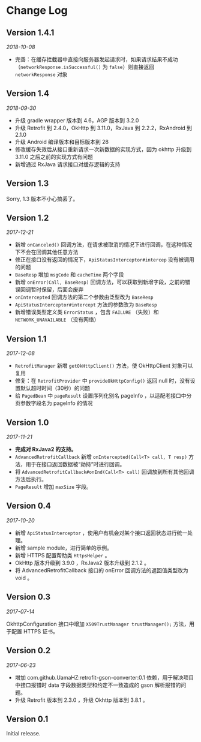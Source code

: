 # Change Log

## Version 1.4.1

*2018-10-08*

* 完善：在缓存拦截器中直接向服务器发起请求时，如果请求结果不成功（`networkResponse.isSuccessful()` 为 `false`）则直接返回 `networkResponse` 对象

## Version 1.4

*2018-09-30*

* 升级 gradle wrapper 版本到 4.6，AGP 版本到 3.2.0
* 升级 Retrofit 到 2.4.0，OkHttp 到 3.11.0，RxJava 到 2.2.2，RxAndroid 到 2.1.0
* 升级 Android 编译版本和目标版本到 28
* 修改缓存失效后从接口重新请求一次新数据的实现方式，因为 okhttp 升级到 3.11.0 之后之前的实现方式有问题
* 新增通过 RxJava 请求接口对缓存逻辑的支持

## Version 1.3

Sorry, 1.3 版本不小心搞丢了。

## Version 1.2

*2017-12-21*

* 新增 `onCanceled()` 回调方法，在请求被取消的情况下进行回调，在这种情况下不会在回调其他任意方法
* 修正在接口没有返回的情况下，`ApiStatusInterceptor#intercep` 没有被调用的问题
* `BaseResp` 增加 `msgCode` 和 `cacheTime` 两个字段
* 新增 `onError(Call, BaseResp)` 回调方法，可以获取到新增字段，之前的错误回调暂时保留，后面会废弃
* `onIntercepted` 回调方法的第二个参数由泛型改为 `BaseResp`
* `ApiStatusInterceptor#intercept` 方法的参数改为 `BaseResp`
* 新增错误类型定义类 `ErrorStatus` ，包含 `FAILURE` （失败）和 `NETWORK_UNAVAILABLE` （没有网络）

## Version 1.1

*2017-12-08*

* `RetrofitManager` 新增 `getOkHttpClient()` 方法，使 OkHttpClient 对象可以复用
* 修复：在 `RetrofitProvider` 中 `provideOkHttpConfig()` 返回 null 时，没有设置默认超时时间（30秒）的问题
* 给 `PagedBean` 中 `pageResult` 设置序列化别名 pageInfo ，以适配老接口中分页参数字段名为 pageInfo 的情况

## Version 1.0

*2017-11-21*

* **完成对 RxJava2 的支持。**
* `AdvancedRetrofitCallback` 新增 `onIntercepted(Call<T> call, T resp)` 方法，用于在接口返回数据被“劫持”时进行回调。
* 将 `AdvancedRetrofitCallback#onEnd(Call<T> call)` 回调放到所有其他回调方法后执行。
* `PageResult` 增加 `maxSize` 字段。

## Version 0.4

*2017-10-20*

* 新增 `ApiStatusInterceptor` ，使用户有机会对某个接口返回状态进行统一处理。
* 新增 sample module，进行简单的示例。
* 新增 HTTPS 配置帮助类 `HttpsHelper` 。
* OkHttp 版本升级到 3.9.0 ，RxJava2 版本升级到 2.1.2 。
* 将 AdvancedRetrofitCallback 接口的 onError 回调方法的返回值类型改为 void 。

## Version 0.3

*2017-07-14*

OkhttpConfiguration 接口中增加 `X509TrustManager trustManager();` 方法，用于配置 HTTPS 证书。

## Version 0.2

*2017-06-23*

* 增加 com.github.UamaHZ:retrofit-gson-converter:0.1 依赖，用于解决项目中接口报错时 data 字段数据类型和约定不一致造成的 gson 解析报错的问题。
* 升级 Retrofit 版本到 2.3.0 ，升级 Okhttp 版本到 3.8.1 。

## Version 0.1
Initial release.
